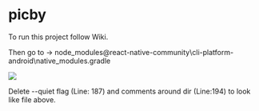 # picby

To run this project follow Wiki.
  
Then go to ->  node_modules\@react-native-community\cli-platform-android\native_modules.gradle

<img src="https://i.ibb.co/dMYBMpm/native-modules-gradle.png"/>

Delete --quiet flag (Line: 187) and comments around dir (Line:194) to look like file above.
